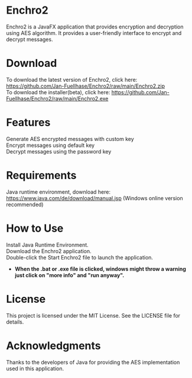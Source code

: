 # Enchro2
Enchro2 is a JavaFX application that provides encryption and decryption using AES algorithm. It provides a user-friendly interface to encrypt and decrypt messages.

# Download 
To download the latest version of Enchro2, click here: https://github.com/Jan-Fuellhase/Enchro2/raw/main/Enchro2.zip  
To download the installer(beta), click here: https://github.com/Jan-Fuellhase/Enchro2/raw/main/Enchro2.exe  

# Features
Generate AES encrypted messages with custom key  
Encrypt messages using default key  
Decrypt messages using the password key  

# Requirements
Java runtime environment, download here: https://www.java.com/de/download/manual.jsp (Windows online version recommended)

# How to Use
Install Java Runtime Environment.  
Download the Enchro2 application.  
Double-click the Start Enchro2 file to launch the application.  
* **When the .bat or .exe file is clicked, windows might throw a warning**
**just click on "more info" and "run anyway".**

# License
This project is licensed under the MIT License. See the LICENSE file for details.

# Acknowledgments
Thanks to the developers of Java for providing the AES implementation used in this application.
